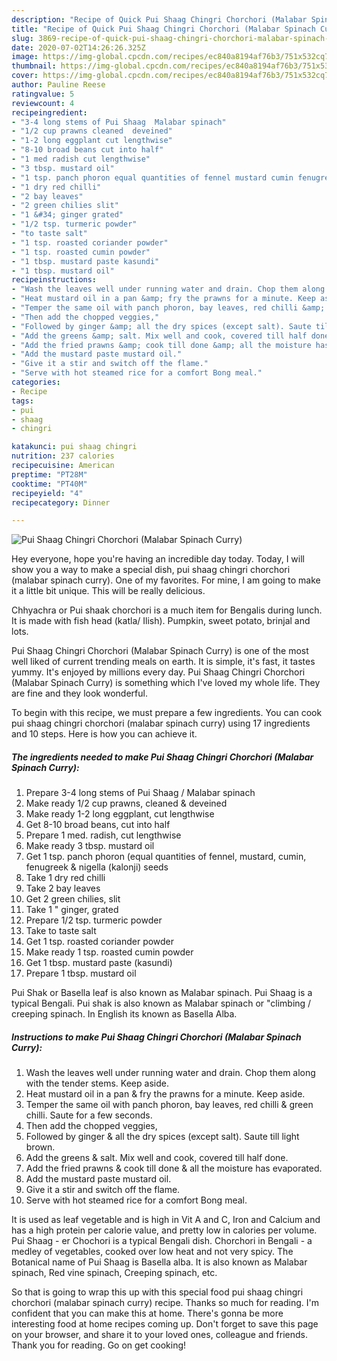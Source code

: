 ```yaml
---
description: "Recipe of Quick Pui Shaag Chingri Chorchori (Malabar Spinach Curry)"
title: "Recipe of Quick Pui Shaag Chingri Chorchori (Malabar Spinach Curry)"
slug: 3869-recipe-of-quick-pui-shaag-chingri-chorchori-malabar-spinach-curry
date: 2020-07-02T14:26:26.325Z
image: https://img-global.cpcdn.com/recipes/ec840a8194af76b3/751x532cq70/pui-shaag-chingri-chorchori-malabar-spinach-curry-recipe-main-photo.jpg
thumbnail: https://img-global.cpcdn.com/recipes/ec840a8194af76b3/751x532cq70/pui-shaag-chingri-chorchori-malabar-spinach-curry-recipe-main-photo.jpg
cover: https://img-global.cpcdn.com/recipes/ec840a8194af76b3/751x532cq70/pui-shaag-chingri-chorchori-malabar-spinach-curry-recipe-main-photo.jpg
author: Pauline Reese
ratingvalue: 5
reviewcount: 4
recipeingredient:
- "3-4 long stems of Pui Shaag  Malabar spinach"
- "1/2 cup prawns cleaned  deveined"
- "1-2 long eggplant cut lengthwise"
- "8-10 broad beans cut into half"
- "1 med radish cut lengthwise"
- "3 tbsp. mustard oil"
- "1 tsp. panch phoron equal quantities of fennel mustard cumin fenugreek  nigella kalonji seeds"
- "1 dry red chilli"
- "2 bay leaves"
- "2 green chilies slit"
- "1 &#34; ginger grated"
- "1/2 tsp. turmeric powder"
- "to taste salt"
- "1 tsp. roasted coriander powder"
- "1 tsp. roasted cumin powder"
- "1 tbsp. mustard paste kasundi"
- "1 tbsp. mustard oil"
recipeinstructions:
- "Wash the leaves well under running water and drain. Chop them along with the tender stems. Keep aside."
- "Heat mustard oil in a pan &amp; fry the prawns for a minute. Keep aside."
- "Temper the same oil with panch phoron, bay leaves, red chilli &amp; green chilli. Saute for a few seconds."
- "Then add the chopped veggies,"
- "Followed by ginger &amp; all the dry spices (except salt). Saute till light brown."
- "Add the greens &amp; salt. Mix well and cook, covered till half done."
- "Add the fried prawns &amp; cook till done &amp; all the moisture has evaporated."
- "Add the mustard paste mustard oil."
- "Give it a stir and switch off the flame."
- "Serve with hot steamed rice for a comfort Bong meal."
categories:
- Recipe
tags:
- pui
- shaag
- chingri

katakunci: pui shaag chingri 
nutrition: 237 calories
recipecuisine: American
preptime: "PT28M"
cooktime: "PT40M"
recipeyield: "4"
recipecategory: Dinner

---
```



![Pui Shaag Chingri Chorchori (Malabar Spinach Curry)](https://img-global.cpcdn.com/recipes/ec840a8194af76b3/751x532cq70/pui-shaag-chingri-chorchori-malabar-spinach-curry-recipe-main-photo.jpg)

Hey everyone, hope you're having an incredible day today. Today, I will show you a way to make a special dish, pui shaag chingri chorchori (malabar spinach curry). One of my favorites. For mine, I am going to make it a little bit unique. This will be really delicious.

Chhyachra or Pui shaak chorchori is a much item for Bengalis during lunch. It is made with fish head (katla/ Ilish). Pumpkin, sweet potato, brinjal and lots.

Pui Shaag Chingri Chorchori (Malabar Spinach Curry) is one of the most well liked of current trending meals on earth. It is simple, it's fast, it tastes yummy. It's enjoyed by millions every day. Pui Shaag Chingri Chorchori (Malabar Spinach Curry) is something which I've loved my whole life. They are fine and they look wonderful.


To begin with this recipe, we must prepare a few ingredients. You can cook pui shaag chingri chorchori (malabar spinach curry) using 17 ingredients and 10 steps. Here is how you can achieve it.

<!--inarticleads1-->

##### The ingredients needed to make Pui Shaag Chingri Chorchori (Malabar Spinach Curry):

1. Prepare 3-4 long stems of Pui Shaag / Malabar spinach
1. Make ready 1/2 cup prawns, cleaned &amp; deveined
1. Make ready 1-2 long eggplant, cut lengthwise
1. Get 8-10 broad beans, cut into half
1. Prepare 1 med. radish, cut lengthwise
1. Make ready 3 tbsp. mustard oil
1. Get 1 tsp. panch phoron (equal quantities of fennel, mustard, cumin, fenugreek &amp; nigella (kalonji) seeds
1. Take 1 dry red chilli
1. Take 2 bay leaves
1. Get 2 green chilies, slit
1. Take 1 &#34; ginger, grated
1. Prepare 1/2 tsp. turmeric powder
1. Take to taste salt
1. Get 1 tsp. roasted coriander powder
1. Make ready 1 tsp. roasted cumin powder
1. Get 1 tbsp. mustard paste (kasundi)
1. Prepare 1 tbsp. mustard oil


Pui Shak or Basella leaf is also known as Malabar spinach. Pui Shaag is a typical Bengali. Pui shak is also known as Malabar spinach or &#34;climbing / creeping spinach. In English its known as Basella Alba. 

<!--inarticleads2-->

##### Instructions to make Pui Shaag Chingri Chorchori (Malabar Spinach Curry):

1. Wash the leaves well under running water and drain. Chop them along with the tender stems. Keep aside.
1. Heat mustard oil in a pan &amp; fry the prawns for a minute. Keep aside.
1. Temper the same oil with panch phoron, bay leaves, red chilli &amp; green chilli. Saute for a few seconds.
1. Then add the chopped veggies,
1. Followed by ginger &amp; all the dry spices (except salt). Saute till light brown.
1. Add the greens &amp; salt. Mix well and cook, covered till half done.
1. Add the fried prawns &amp; cook till done &amp; all the moisture has evaporated.
1. Add the mustard paste mustard oil.
1. Give it a stir and switch off the flame.
1. Serve with hot steamed rice for a comfort Bong meal.


It is used as leaf vegetable and is high in Vit A and C, Iron and Calcium and has a high protein per calorie value, and pretty low in calories per volume. Pui Shaag - er Chochori is a typical Bengali dish. Chorchori in Bengali - a medley of vegetables, cooked over low heat and not very spicy. The Botanical name of Pui Shaag is Basella alba. It is also known as Malabar spinach, Red vine spinach, Creeping spinach, etc. 

So that is going to wrap this up with this special food pui shaag chingri chorchori (malabar spinach curry) recipe. Thanks so much for reading. I'm confident that you can make this at home. There's gonna be more interesting food at home recipes coming up. Don't forget to save this page on your browser, and share it to your loved ones, colleague and friends. Thank you for reading. Go on get cooking!

